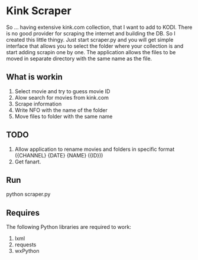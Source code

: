 # Kink Scraper
So ... having extensive kink.com collection, that I want to add to KODI. There is no good provider for scraping the internet and building the DB. 
So I created this little thingy. Just start scraper.py and you will get simple interface that allows you to select the folder where your collection is and start adding scrapin one by one.
The application allows the files to be moved in separate directory with the same name as the file.

## What is workin
1. Select movie and try to guess movie ID
2. Alow search for movies from kink.com
3. Scrape information 
4. Write NFO with the name of the folder
5. Move files to folder with the same name

## TODO
1. Allow application to rename movies and folders in specific format ({CHANNEL} {DATE} {NAME} ({ID}))
2. Get fanart.

## Run
python scraper.py

## Requires
The following Python libraries are required to work:
1. lxml
2. requests
3. wxPython
